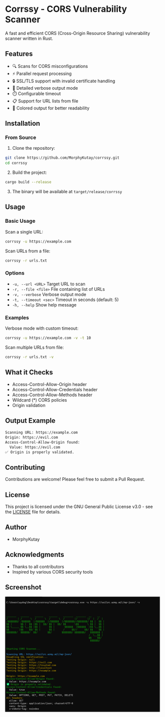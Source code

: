 # Corrssy - CORS Vulnerability Scanner

A fast and efficient CORS (Cross-Origin Resource Sharing) vulnerability scanner written in Rust.

## Features

- 🔍 Scans for CORS misconfigurations
- ⚡ Parallel request processing
- 🔒 SSL/TLS support with invalid certificate handling
- 📝 Detailed verbose output mode
- ⏱️ Configurable timeout
- 📋 Support for URL lists from file
- 🎨 Colored output for better readability

## Installation

### From Source

1. Clone the repository:
```bash
git clone https://github.com/MorphyKutay/corrssy.git
cd corrssy
```

2. Build the project:
```bash
cargo build --release
```

3. The binary will be available at `target/release/corrssy`

## Usage

### Basic Usage

Scan a single URL:
```bash
corrssy -u https://example.com
```

Scan URLs from a file:
```bash
corrssy -r urls.txt
```

### Options

- `-u, --url <URL>`        Target URL to scan
- `-r, --file <file>`      File containing list of URLs
- `-v, --verbose`          Verbose output mode
- `-t, --timeout <sec>`    Timeout in seconds (default: 5)
- `-h, --help`             Show help message

### Examples

Verbose mode with custom timeout:
```bash
corrssy -u https://example.com -v -t 10
```

Scan multiple URLs from file:
```bash
corrssy -r urls.txt -v
```

## What it Checks

- Access-Control-Allow-Origin header
- Access-Control-Allow-Credentials header
- Access-Control-Allow-Methods header
- Wildcard (*) CORS policies
- Origin validation

## Output Example

```
Scanning URL: https://example.com
Origin: https://evil.com
Access-Control-Allow-Origin found:
  Value: https://evil.com
✅ Origin is properly validated.
```

## Contributing

Contributions are welcome! Please feel free to submit a Pull Request.

## License

This project is licensed under the GNU General Public License v3.0 - see the [LICENSE](LICENSE) file for details.

## Author

- MorphyKutay

## Acknowledgments

- Thanks to all contributors
- Inspired by various CORS security tools


## Screenshot


![alt text](https://github.com/MorphyKutay/Corrssy/blob/main/corrssy.png)
